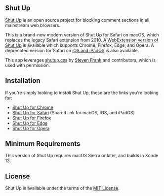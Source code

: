 ## Shut Up

[Shut Up][homepage] is an open source project for blocking comment sections in all mainstream web browsers.

This is a brand-new modern version of Shut Up for Safari on macOS, which replaces the legacy Safari extension from 2010. A [WebExtension version of Shut Up][shut-up-webextension] is available which supports Chrome, Firefox, Edge, and Opera. A deprecated version for Safari on [iOS and iPadOS][shut-up-ios] is also available.

This app leverages [shutup.css][shutup-css] by [Steven Frank][site-steven] and contributors, which is used with permission.

## Installation

If you're simply looking to *install* Shut Up, these are the links you're looking for:

* [Shut Up for Chrome][ext-chrome]
* [Shut Up for Safari][ext-safari] (Shared link for macOS, iOS, and iPadOS)
* [Shut Up for Firefox][ext-firefox]
* [Shut Up for Edge][ext-edge]
* [Shut Up for Opera][ext-opera]

## Minimum Requirements

This version of Shut Up requires macOS Sierra or later, and builds in Xcode 13.

## License

Shut Up is available under the terms of the [MIT License][license].



[homepage]: https://rickyromero.com/shutup/  (Shut Up Homepage)
[shut-up-ios]: https://github.com/RickyRomero/shut-up-ios  (iOS version of Shut Up)
[shut-up-webextension]: https://github.com/RickyRomero/shut-up-webextension  (macOS version of Shut Up)
[license]: LICENSE.md  (MIT License)
[shutup-css]: https://github.com/panicsteve/shutup-css  (shutup-css on GitHub)
[site-steven]: https://stevenf.com  (Steven Frank's personal website)

[ext-chrome]: https://chrome.google.com/webstore/detail/oklfoejikkmejobodofaimigojomlfim?hl=en-US&amp;gl=US  (Shut Up on the Chrome Web Store)
[ext-safari]: https://apps.apple.com/app/id1015043880  (Shut Up on the App Store)
[ext-firefox]: https://addons.mozilla.org/en-US/firefox/addon/shut-up-comment-blocker/  (Shut Up at Firefox Add-ons)
[ext-edge]: https://microsoftedge.microsoft.com/addons/detail/giifliakcgfijgkejmenachfdncbpalp  (Shut Up at Edge Add-ons)
[ext-opera]: https://github.com/panicsteve/shutup-css#installation-on-opera  (Installation on Opera)
